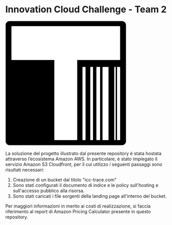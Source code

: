 # Innovation Cloud Challenge - Team 2
![Trace Logo](img/pic01.png)

La soluzione del progetto illustrato dal presente repository è stata hostata attraverso l’ecosistema Amazon AWS. In particolare, è stato impiegato il 
servizio Amazon S3 Cloudfront, per il cui utilizzo i seguenti passaggi sono risultati necessari: 
1. Creazione di un bucket dal titolo "icc-trace.com"
2. Sono stati configurati il documento di indice e le policy sull'hosting e sull'accesso pubblico alla risorsa.
3. Sono stati caricati i file sorgenti della landing page all'interno del bucket.

Per maggiori informazioni in merito ai costi di realizzazione, si faccia riferimento al report di Amazon Pricing Calculator presente in questo repository.

